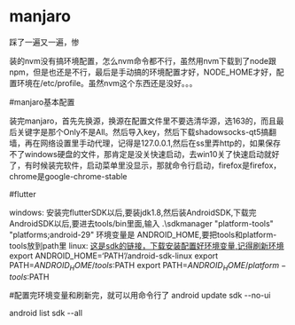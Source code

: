 # manjaro
踩了一遍又一遍，惨

装的nvm没有搞环境配置，怎么nvm命令都不行，虽然用nvm下载到了node跟npm，但是也还是不行，最后是手动搞的环境配置才好，NODE_HOME才好，配置环境在/etc/profile。虽然nvm这个东西还是没好。。。

#manjaro基本配置




装完manjaro，首先先换源，换源在配置文件里不要选清华源，选163的，而且最后关键字是那个Only不是All。然后导入key，然后下载shadowsocks-qt5搞翻墙，再在网络设置里手动代理，记得是127.0.0.1,然后在ss里弄http的，如果保存不了windows硬盘的文件，那肯定是没关快速启动，去win10关了快速启动就好了，有时候装完软件，启动菜单里没显示，那就命令行启动，firefox是firefox，chrome是google-chrome-stable

#flutter

windows:
安装完flutterSDK以后,要装jdk1.8,然后装AndroidSDK,下载完AndroidSDK以后,要进去tools/bin里面,输入 .\sdkmanager "platform-tools" "platforms;android-29"
环境变量是 ANDROID_HOME,要把tools和platform-tools放到path里
linux:
<a href="https://links.jianshu.com/go?to=http%3A%2F%2Fdl.google.com%2Fandroid%2Fandroid-sdk_r24.4.1-linux.tgz">这是sdk的链接，下载安装配置好环境变量,记得刷新环境</a>
export ANDROID_HOME=‘PATH’/android-sdk-linux
export PATH=$ANDROID_HOME/tools:$PATH
export PATH=$ANDROID_HOME/platform-tools:$PATH

#配置完环境变量和刷新完，就可以用命令行了
android update sdk --no-ui

android list sdk --all
